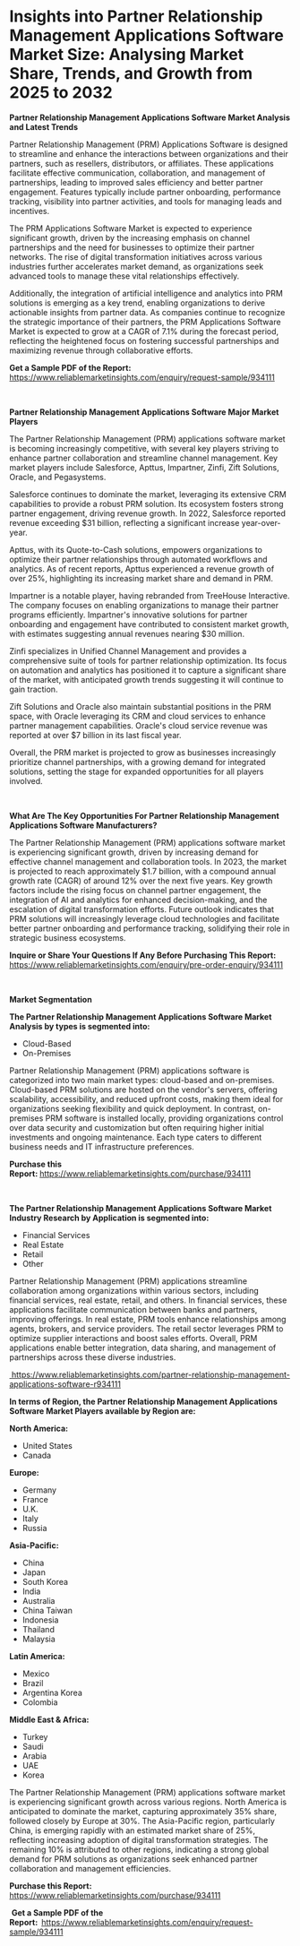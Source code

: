 <p><h1>Insights into Partner Relationship Management Applications Software Market Size: Analysing Market Share, Trends, and Growth from 2025 to 2032</h1></p><p><strong>Partner Relationship Management Applications Software Market Analysis and Latest Trends</strong></p>
<p><p>Partner Relationship Management (PRM) Applications Software is designed to streamline and enhance the interactions between organizations and their partners, such as resellers, distributors, or affiliates. These applications facilitate effective communication, collaboration, and management of partnerships, leading to improved sales efficiency and better partner engagement. Features typically include partner onboarding, performance tracking, visibility into partner activities, and tools for managing leads and incentives.</p><p>The PRM Applications Software Market is expected to experience significant growth, driven by the increasing emphasis on channel partnerships and the need for businesses to optimize their partner networks. The rise of digital transformation initiatives across various industries further accelerates market demand, as organizations seek advanced tools to manage these vital relationships effectively. </p><p>Additionally, the integration of artificial intelligence and analytics into PRM solutions is emerging as a key trend, enabling organizations to derive actionable insights from partner data. As companies continue to recognize the strategic importance of their partners, the PRM Applications Software Market is expected to grow at a CAGR of 7.1% during the forecast period, reflecting the heightened focus on fostering successful partnerships and maximizing revenue through collaborative efforts.</p></p>
<p><strong>Get a Sample PDF of the Report:&nbsp;</strong> <a href="https://www.reliablemarketinsights.com/enquiry/request-sample/934111?utm_campaign=3259&utm_medium=2&utm_source=Github&utm_content=ia&utm_term=18042025&utm_id=partner-relationship-management-applications-software">https://www.reliablemarketinsights.com/enquiry/request-sample/934111</a></p>
<p>&nbsp;</p>
<p><strong>Partner Relationship Management Applications Software Major Market Players</strong></p>
<p><p>The Partner Relationship Management (PRM) applications software market is becoming increasingly competitive, with several key players striving to enhance partner collaboration and streamline channel management. Key market players include Salesforce, Apttus, Impartner, Zinfi, Zift Solutions, Oracle, and Pegasystems.</p><p>Salesforce continues to dominate the market, leveraging its extensive CRM capabilities to provide a robust PRM solution. Its ecosystem fosters strong partner engagement, driving revenue growth. In 2022, Salesforce reported revenue exceeding $31 billion, reflecting a significant increase year-over-year.</p><p>Apttus, with its Quote-to-Cash solutions, empowers organizations to optimize their partner relationships through automated workflows and analytics. As of recent reports, Apttus experienced a revenue growth of over 25%, highlighting its increasing market share and demand in PRM.</p><p>Impartner is a notable player, having rebranded from TreeHouse Interactive. The company focuses on enabling organizations to manage their partner programs efficiently. Impartner's innovative solutions for partner onboarding and engagement have contributed to consistent market growth, with estimates suggesting annual revenues nearing $30 million.</p><p>Zinfi specializes in Unified Channel Management and provides a comprehensive suite of tools for partner relationship optimization. Its focus on automation and analytics has positioned it to capture a significant share of the market, with anticipated growth trends suggesting it will continue to gain traction.</p><p>Zift Solutions and Oracle also maintain substantial positions in the PRM space, with Oracle leveraging its CRM and cloud services to enhance partner management capabilities. Oracle's cloud service revenue was reported at over $7 billion in its last fiscal year.</p><p>Overall, the PRM market is projected to grow as businesses increasingly prioritize channel partnerships, with a growing demand for integrated solutions, setting the stage for expanded opportunities for all players involved.</p></p>
<p>&nbsp;</p>
<p><strong>What Are The Key Opportunities For Partner Relationship Management Applications Software Manufacturers?</strong></p>
<p><p>The Partner Relationship Management (PRM) applications software market is experiencing significant growth, driven by increasing demand for effective channel management and collaboration tools. In 2023, the market is projected to reach approximately $1.7 billion, with a compound annual growth rate (CAGR) of around 12% over the next five years. Key growth factors include the rising focus on channel partner engagement, the integration of AI and analytics for enhanced decision-making, and the escalation of digital transformation efforts. Future outlook indicates that PRM solutions will increasingly leverage cloud technologies and facilitate better partner onboarding and performance tracking, solidifying their role in strategic business ecosystems.</p></p>
<p><strong>Inquire or Share Your Questions If Any Before Purchasing This Report:</strong> <a href="https://www.reliablemarketinsights.com/enquiry/pre-order-enquiry/934111?utm_campaign=3259&utm_medium=2&utm_source=Github&utm_content=ia&utm_term=18042025&utm_id=partner-relationship-management-applications-software">https://www.reliablemarketinsights.com/enquiry/pre-order-enquiry/934111</a></p>
<p>&nbsp;</p>
<p><strong>Market Segmentation</strong></p>
<p><strong>The Partner Relationship Management Applications Software Market Analysis by types is segmented into:</strong></p>
<p><ul><li>Cloud-Based</li><li>On-Premises</li></ul></p>
<p><p>Partner Relationship Management (PRM) applications software is categorized into two main market types: cloud-based and on-premises. Cloud-based PRM solutions are hosted on the vendor's servers, offering scalability, accessibility, and reduced upfront costs, making them ideal for organizations seeking flexibility and quick deployment. In contrast, on-premises PRM software is installed locally, providing organizations control over data security and customization but often requiring higher initial investments and ongoing maintenance. Each type caters to different business needs and IT infrastructure preferences.</p></p>
<p><strong>Purchase this Report:&nbsp;</strong><a href="https://www.reliablemarketinsights.com/purchase/934111?utm_campaign=3259&utm_medium=2&utm_source=Github&utm_content=ia&utm_term=18042025&utm_id=partner-relationship-management-applications-software">https://www.reliablemarketinsights.com/purchase/934111</a></p>
<p>&nbsp;</p>
<p><strong>The Partner Relationship Management Applications Software Market Industry Research by Application is segmented into:</strong></p>
<p><ul><li>Financial Services</li><li>Real Estate</li><li>Retail</li><li>Other</li></ul></p>
<p><p>Partner Relationship Management (PRM) applications streamline collaboration among organizations within various sectors, including financial services, real estate, retail, and others. In financial services, these applications facilitate communication between banks and partners, improving offerings. In real estate, PRM tools enhance relationships among agents, brokers, and service providers. The retail sector leverages PRM to optimize supplier interactions and boost sales efforts. Overall, PRM applications enable better integration, data sharing, and management of partnerships across these diverse industries.</p></p>
<p><a href="https://www.reliablemarketinsights.com/partner-relationship-management-applications-software-r934111?utm_campaign=3259&utm_medium=2&utm_source=Github&utm_content=ia&utm_term=18042025&utm_id=partner-relationship-management-applications-software">&nbsp;https://www.reliablemarketinsights.com/partner-relationship-management-applications-software-r934111</a></p>
<p><strong>In terms of Region, the Partner Relationship Management Applications Software Market Players available by Region are:</strong></p>
<p>
    <p> <strong> North America: </strong>
        <ul>
            <li>United States</li>
            <li>Canada</li>
        </ul>
        </p> 
    <p> <strong> Europe: </strong>
        <ul>
            <li>Germany</li>
            <li>France</li>
            <li>U.K.</li>
            <li>Italy</li>
            <li>Russia</li>
        </ul>
        </p> 
    <p> <strong> Asia-Pacific: </strong>
        <ul>
            <li>China</li>
            <li>Japan</li>
            <li>South Korea</li>
            <li>India</li>
            <li>Australia</li>
            <li>China Taiwan</li>
            <li>Indonesia</li>
            <li>Thailand</li>
            <li>Malaysia</li>
        </ul>
        </p> 
    <p> <strong> Latin America: </strong>
        <ul>
            <li>Mexico</li>
            <li>Brazil</li>
            <li>Argentina Korea</li>
            <li>Colombia</li>
        </ul>
        </p> 
    <p> <strong> Middle East & Africa: </strong>
        <ul>
            <li>Turkey</li>
            <li>Saudi</li>
            <li>Arabia</li>
            <li>UAE</li>
            <li>Korea</li>
        </ul>
    </p>
    </p>
<p><p>The Partner Relationship Management (PRM) applications software market is experiencing significant growth across various regions. North America is anticipated to dominate the market, capturing approximately 35% share, followed closely by Europe at 30%. The Asia-Pacific region, particularly China, is emerging rapidly with an estimated market share of 25%, reflecting increasing adoption of digital transformation strategies. The remaining 10% is attributed to other regions, indicating a strong global demand for PRM solutions as organizations seek enhanced partner collaboration and management efficiencies.</p></p>
<p><strong>Purchase this Report: </strong><a href="https://www.reliablemarketinsights.com/purchase/934111?utm_campaign=3259&utm_medium=2&utm_source=Github&utm_content=ia&utm_term=18042025&utm_id=partner-relationship-management-applications-software">https://www.reliablemarketinsights.com/purchase/934111</a></p>
<p>&nbsp;<strong>Get a Sample PDF of the Report:&nbsp;&nbsp;</strong><a href="https://www.reliablemarketinsights.com/enquiry/request-sample/934111?utm_campaign=3259&utm_medium=2&utm_source=Github&utm_content=ia&utm_term=18042025&utm_id=partner-relationship-management-applications-software">https://www.reliablemarketinsights.com/enquiry/request-sample/934111</a></p>
<p><strong></strong></p>
<p><p></p><p></p><p></p></p>